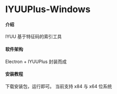 # IYUUPlus-Windows

#### 介绍
IYUU 基于特征码的索引工具

#### 软件架构
Electron + IYUUPlus 封装而成


#### 安装教程

下载安装包，运行即可。
当前支持 x84 与 x64 位系统
